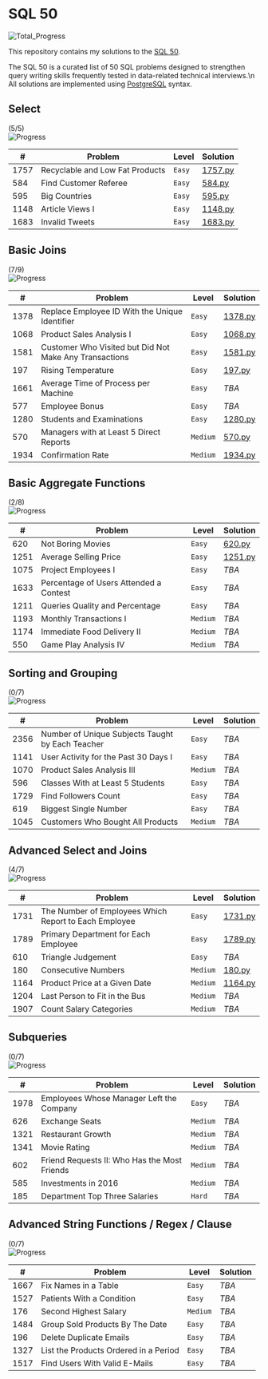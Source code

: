 # SQL 50

![Total_Progress](https://img.shields.io/badge/Total_Progress-18%2F50%20%2836%25%29-blue)

This repository contains my solutions to the [SQL 50](https://leetcode.com/studyplan/top-sql-50/).

The SQL 50 is a curated list of 50 SQL problems designed to strengthen query writing skills frequently tested in data-related technical interviews.\n  All solutions are implemented using [PostgreSQL](https://www.postgresql.org/) syntax.

## Select

(5/5)  
![Progress](https://img.shields.io/badge/Progress-100%25-brightgreen)

| #    | Problem | Level | Solution |
|------|---------|-------|----------|
| 1757 | Recyclable and Low Fat Products | `Easy` | [1757.py](easy_1757.sql) |
| 584  | Find Customer Referee | `Easy` | [584.py](easy_584.sql) |
| 595  | Big Countries | `Easy` | [595.py](easy_595.sql) |
| 1148 | Article Views I | `Easy` | [1148.py](easy_1148.sql) |
| 1683 | Invalid Tweets | `Easy` | [1683.py](easy_1683.sql) |

## Basic Joins

(7/9)  
![Progress](https://img.shields.io/badge/Progress-78%25-green)

| #    | Problem | Level | Solution |
|------|---------|-------|----------|
| 1378 | Replace Employee ID With the Unique Identifier | `Easy` | [1378.py](easy_1378.sql) |
| 1068 | Product Sales Analysis I | `Easy` | [1068.py](easy_1068.sql) |
| 1581 | Customer Who Visited but Did Not Make Any Transactions | `Easy` | [1581.py](easy_1581.sql) |
| 197  | Rising Temperature | `Easy` | [197.py](easy_197.sql) |
| 1661 | Average Time of Process per Machine | `Easy` | _TBA_ |
| 577  | Employee Bonus | `Easy` | _TBA_ |
| 1280 | Students and Examinations | `Easy` | [1280.py](easy_1280.sql) |
| 570  | Managers with at Least 5 Direct Reports | `Medium` | [570.py](medium_570.sql) |
| 1934 | Confirmation Rate | `Medium` | [1934.py](medium_1934.sql) |

## Basic Aggregate Functions

(2/8)  
![Progress](https://img.shields.io/badge/Progress-25%25-yellow)

| #    | Problem | Level | Solution |
|------|---------|-------|----------|
| 620  | Not Boring Movies | `Easy` | [620.py](easy_620.sql) |
| 1251 | Average Selling Price | `Easy` | [1251.py](easy_1251.sql) |
| 1075 | Project Employees I | `Easy` | _TBA_ |
| 1633 | Percentage of Users Attended a Contest | `Easy` | _TBA_ |
| 1211 | Queries Quality and Percentage | `Easy` | _TBA_ |
| 1193 | Monthly Transactions I | `Medium` | _TBA_ |
| 1174 | Immediate Food Delivery II | `Medium` | _TBA_ |
| 550  | Game Play Analysis IV | `Medium` | _TBA_ |

## Sorting and Grouping

(0/7)  
![Progress](https://img.shields.io/badge/Progress-0%25-lightgrey)

| #    | Problem | Level | Solution |
|------|---------|-------|----------|
| 2356 | Number of Unique Subjects Taught by Each Teacher | `Easy` | _TBA_ |
| 1141 | User Activity for the Past 30 Days I | `Easy` | _TBA_ |
| 1070 | Product Sales Analysis III | `Medium` | _TBA_ |
| 596  | Classes With at Least 5 Students | `Easy` | _TBA_ |
| 1729 | Find Followers Count | `Easy` | _TBA_ |
| 619  | Biggest Single Number | `Easy` | _TBA_ |
| 1045 | Customers Who Bought All Products | `Medium` | _TBA_ |

## Advanced Select and Joins

(4/7)  
![Progress](https://img.shields.io/badge/Progress-57%25-yellowgreen)

| #    | Problem | Level | Solution |
|------|---------|-------|----------|
| 1731 | The Number of Employees Which Report to Each Employee | `Easy` | [1731.py](easy_1731.sql) |
| 1789 | Primary Department for Each Employee | `Easy` | [1789.py](easy_1789.sql) |
| 610  | Triangle Judgement | `Easy` | _TBA_ |
| 180  | Consecutive Numbers | `Medium` | [180.py](medium_180.sql) |
| 1164 | Product Price at a Given Date | `Medium` | [1164.py](medium_1164.sql) |
| 1204 | Last Person to Fit in the Bus | `Medium` | _TBA_ |
| 1907 | Count Salary Categories | `Medium` | _TBA_ |

## Subqueries

(0/7)  
![Progress](https://img.shields.io/badge/Progress-0%25-lightgrey)

| #    | Problem | Level | Solution |
|------|---------|-------|----------|
| 1978 | Employees Whose Manager Left the Company | `Easy` | _TBA_ |
| 626  | Exchange Seats | `Medium` | _TBA_ |
| 1321 | Restaurant Growth | `Medium` | _TBA_ |
| 1341 | Movie Rating | `Medium` | _TBA_ |
| 602  | Friend Requests II: Who Has the Most Friends | `Medium` | _TBA_ |
| 585  | Investments in 2016 | `Medium` | _TBA_ |
| 185  | Department Top Three Salaries | `Hard` | _TBA_ |

## Advanced String Functions / Regex / Clause

(0/7)  
![Progress](https://img.shields.io/badge/Progress-0%25-lightgrey)

| #    | Problem | Level | Solution |
|------|---------|-------|----------|
| 1667 | Fix Names in a Table | `Easy` | _TBA_ |
| 1527 | Patients With a Condition | `Easy` | _TBA_ |
| 176  | Second Highest Salary | `Medium` | _TBA_ |
| 1484 | Group Sold Products By The Date | `Easy` | _TBA_ |
| 196  | Delete Duplicate Emails | `Easy` | _TBA_ |
| 1327 | List the Products Ordered in a Period | `Easy` | _TBA_ |
| 1517 | Find Users With Valid E-Mails | `Easy` | _TBA_ |
